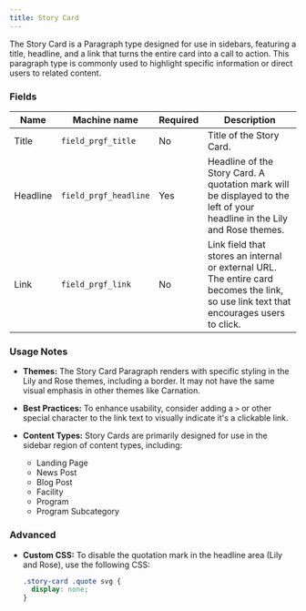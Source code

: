 ```yaml
---
title: Story Card
---
```


The Story Card is a Paragraph type designed for use in sidebars, featuring a title, headline, and a link that turns the entire card into a call to action. This paragraph type is commonly used to highlight specific information or direct users to related content.

### Fields

| Name        | Machine name         | Required | Description                                                                                                                                   |
| ----------- | -------------------- | -------- | --------------------------------------------------------------------------------------------------------------------------------------------- |
| Title       | `field_prgf_title`    | No       | Title of the Story Card.                                                                                                                      |
| Headline    | `field_prgf_headline` | Yes      | Headline of the Story Card. A quotation mark will be displayed to the left of your headline in the Lily and Rose themes.  |
| Link        | `field_prgf_link`     | No       | Link field that stores an internal or external URL. The entire card becomes the link, so use link text that encourages users to click.        |

### Usage Notes

*   **Themes:** The Story Card Paragraph renders with specific styling in the Lily and Rose themes, including a border. It may not have the same visual emphasis in other themes like Carnation.

*   **Best Practices:** To enhance usability, consider adding a `>` or other special character to the link text to visually indicate it's a clickable link.

*   **Content Types:** Story Cards are primarily designed for use in the sidebar region of content types, including:

    *   Landing Page
    *   News Post
    *   Blog Post
    *   Facility
    *   Program
    *   Program Subcategory

### Advanced

*   **Custom CSS:** To disable the quotation mark in the headline area (Lily and Rose), use the following CSS:

    ```css
    .story-card .quote svg {
      display: none;
    }
    ```
